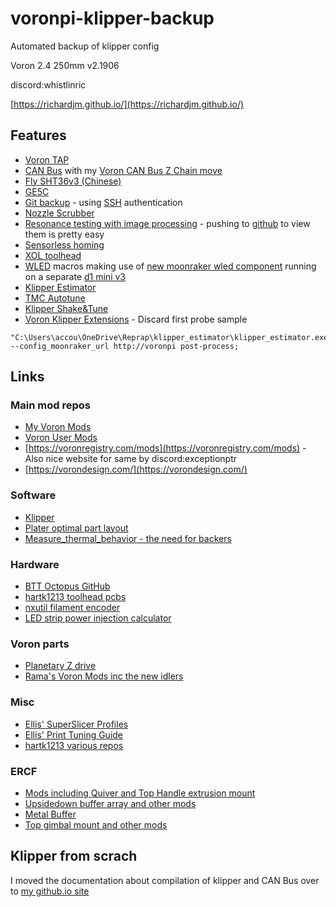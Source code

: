 # voronpi-klipper-backup

Automated backup of klipper config

Voron 2.4 250mm v2.1906

discord:whistlinric

[https://richardjm.github.io/](https://richardjm.github.io/)

## Features

- [Voron TAP](https://github.com/VoronDesign/Voron-Tap)
- [CAN Bus](https://canbus.esoterical.online/) with my [Voron CAN Bus Z Chain move](https://www.printables.com/model/279739-voron-can-bus-z-chain-move)
- [Fly SHT36v3 (Chinese)](https://mellow.klipper.cn/#/board/fly_sht36_v3/README)
- [GE5C](https://github.com/VoronDesign/VoronUsers/tree/master/printer_mods/hartk1213/Voron2.4_GE5C)
- [Git backup](https://github.com/th33xitus/kiauh/wiki/How-to-autocommit-config-changes-to-github%3F) - using [SSH](https://docs.github.com/en/authentication/connecting-to-github-with-ssh) authentication
- [Nozzle Scrubber](https://github.com/VoronDesign/VoronUsers/tree/master/printer_mods/edwardyeeks/Decontaminator_Purge_Bucket_&_Nozzle_Scrubber)
- [Resonance testing with image processing](https://www.klipper3d.org/Measuring_Resonances.html) - pushing to [github](resonances) to view them is pretty easy
- [Sensorless homing](https://docs.vorondesign.com/community/howto/clee/sensorless_xy_homing.html)
- [XOL toolhead](https://github.com/Armchair-Heavy-Industries/Xol-Toolhead)
- [WLED](https://kno.wled.ge/) macros making use of [new moonraker wled component](https://moonraker.readthedocs.io/en/latest/configuration/#wled) running on a separate [d1 mini v3](https://www.aliexpress.com/item/32651747570.html)
- [Klipper Estimator](https://github.com/Annex-Engineering/klipper_estimator)
- [TMC Autotune](https://github.com/andrewmcgr/klipper_tmc_autotune)
- [Klipper Shake&Tune](https://github.com/Frix-x/klippain-shaketune)
- [Voron Klipper Extensions](https://github.com/voidtrance/voron-klipper-extensions) - Discard first probe sample

```text
"C:\Users\accou\OneDrive\Reprap\klipper_estimator\klipper_estimator.exe" --config_moonraker_url http://voronpi post-process;
```

## Links

### Main mod repos

- [My Voron Mods](https://github.com/richardjm/voron-parts)
- [Voron User Mods](https://github.com/VoronDesign/VoronUsers/tree/master/printer_mods)  
- [https://voronregistry.com/mods](https://voronregistry.com/mods) - Also nice website for same by discord:exceptionptr  
- [https://vorondesign.com/](https://vorondesign.com/)  

### Software

- [Klipper](https://www.klipper3d.org/)
- [Plater optimal part layout](https://github.com/Rhoban/Plater)
- [Measure_thermal_behavior - the need for backers](https://github.com/tanaes/measure_thermal_behavior)

### Hardware

- [BTT Octopus GitHub](https://github.com/bigtreetech/BIGTREETECH-OCTOPUS-V1.0)
- [hartk1213 toolhead pcbs](https://github.com/VoronDesign/Voron-Hardware/tree/master/Afterburner_Toolhead_PCB)
- [nxutil filament encoder](https://github.com/nexx/nxencoder-util)
- [LED strip power injection calculator](http://spikerlights.com/calcpower.aspx)

### Voron parts

- [Planetary Z drive](https://github.com/CarlosRodriguess/Galileo-Z_Modify)
- [Rama's Voron Mods inc the new idlers](https://github.com/Ramalama2/Voron-2-Mods)

### Misc

- [Ellis' SuperSlicer Profiles](https://github.com/AndrewEllis93/Ellis-SuperSlicer-Profiles)
- [Ellis' Print Tuning Guide](https://ellis3dp.com/Print-Tuning-Guide/)
- [hartk1213 various repos](https://github.com/hartk1213)

### ERCF

- [Mods including Quiver and Top Handle extrusion mount](https://github.com/SkiBikePrint/ERCF_Mods)
- [Upsidedown buffer array and other mods](https://github.com/geoffrey-young/3D-Printing/tree/main/models/voron/ercf)
- [Metal Buffer](https://github.com/sloscotty/Metal-Buffer)
- [Top gimbal mount and other mods](https://github.com/DeBau/VoronMods)

## Klipper from scrach

I moved the documentation about compilation of klipper and CAN Bus
over to [my github.io site](https://richardjm.github.io/3d-printing/klipper-from-scratch)
